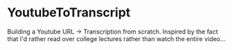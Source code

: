 # YoutubeToTranscript
Building a Youtube URL -> Transcription from scratch.
Inspired by the fact that I'd rather read
over college lectures rather than watch the entire video...
